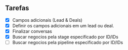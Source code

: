 ## Tarefas

- [X] Campos adicionais (Lead & Deals)
- [X] Definir os campos adicionais em um lead ou deal.
- [X] Finalizar conversas
- [X] Buscar negocios pela stage especificado por ID/IDs
- [ ] Buscar negocios pela pipeline especificado por ID/IDs
